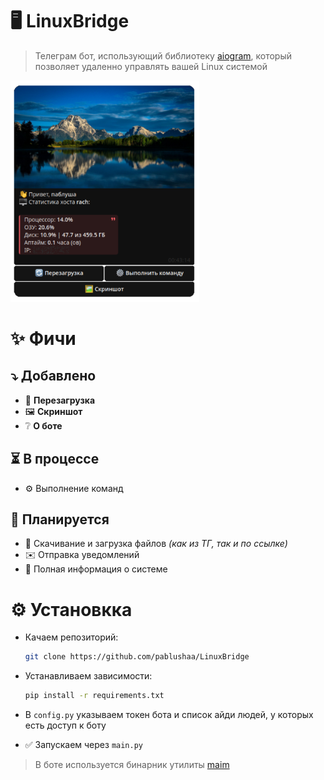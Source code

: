 # 🖥 LinuxBridge

> Телеграм бот, использующий библиотеку [aiogram](https://github.com/aiogram/aiogram), который позволяет удаленно управлять вашей Linux системой

<img alt="pic" src="assets/screenshot.png" width=60%>

# ✨ Фичи
## ⤵️ Добавлено
- 🔄 **Перезагрузка**
- 🖼️ **Скриншот**
- ❔ **О боте**

## ⏳ В процессе
- ⚙️ Выполнение команд

## 🔮 Планируется
- 💾 Скачивание и загрузка файлов *(как из ТГ, так и по ссылке)*
- ✉️ Отправка уведомлений
- 📝 Полная информация о системе

# ⚙️ Установкка

- Качаем репозиторий:

    ```bash
    git clone https://github.com/pablushaa/LinuxBridge
    ```

- Устанавливаем зависимости:

    ```bash
    pip install -r requirements.txt
    ```

- В `config.py` указываем токен бота и список айди людей, у которых есть доступ к боту

- ✅ Запускаем через `main.py`

> В боте используется бинарник утилиты [maim](https://github.com/naelstrof/maim)

